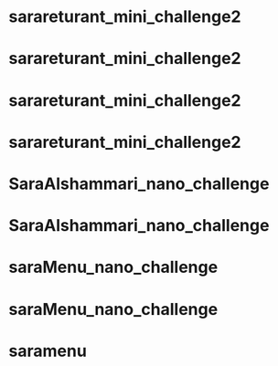 # sarareturant_mini_challenge2
# sarareturant_mini_challenge2
# sarareturant_mini_challenge2
# sarareturant_mini_challenge2
# SaraAlshammari_nano_challenge
# SaraAlshammari_nano_challenge
# saraMenu_nano_challenge
# saraMenu_nano_challenge
# saramenu
